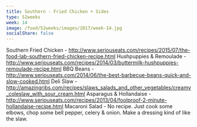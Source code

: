 ```yaml
---
title: Southern - Fried Chicken + Sides
type: 52weeks
week: 14
image: /food/52weeks/images/2017/week-14.jpg
socialShare: false
---
```

Southern Fried Chicken - http://www.seriouseats.com/recipes/2015/07/the-food-lab-southern-fried-chicken-recipe.html
Hushpuppies & Remoulade - http://www.seriouseats.com/recipes/2014/03/buttermilk-hushpuppies-remoulade-recipe.html
BBQ Beans - http://www.seriouseats.com/2014/06/the-best-barbecue-beans-quick-and-slow-cooked.html
Deli Slaw - http://amazingribs.com/recipes/slaws_salads_and_other_vegetables/creamy_coleslaw_with_sour_cream.html
Asparagus & Hollandaise - http://www.seriouseats.com/recipes/2013/04/foolproof-2-minute-hollandaise-recipe.html
Macaroni Salad - No recipe. Just cook some elbows, chop some bell pepper, celery & onion. Make a dressing kind of like the slaw.

